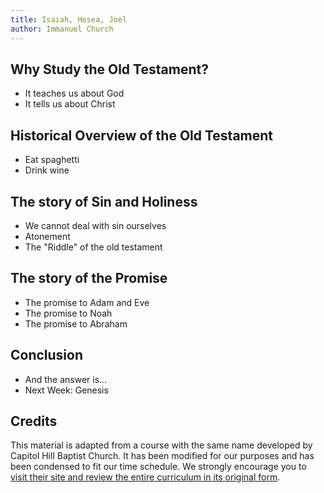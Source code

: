 ```yaml
---
title: Isaiah, Hosea, Joel
author: Immanuel Church
---
```


## Why Study the Old Testament?

- It teaches us about God
- It tells us about Christ

## Historical Overview of the Old Testament

- Eat spaghetti
- Drink wine

## The story of Sin and Holiness

- We cannot deal with sin ourselves
- Atonement
- The "Riddle" of the old testament

## The story of the Promise

- The promise to Adam and Eve
- The promise to Noah
- The promise to Abraham

## Conclusion

- And the answer is...
- Next Week: Genesis

## Credits

This material is adapted from a course with the same name developed by Capitol Hill Baptist Church. It has been modified for our purposes and has been condensed to fit our time schedule. We strongly encourage you to [visit their site and review the entire curriculum in its original form](https://www.capitolhillbaptist.org/resources/core-seminars/series/old-testament-overview/).
